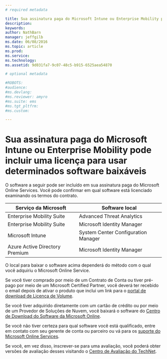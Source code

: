 ```yaml
---
# required metadata

title: Sua assinatura paga do Microsoft Intune ou Enterprise Mobility pode incluir uma licença para usar determinados software baixáveis | Microsoft Intune
description:
keywords:
author: NathBarn
manager: jeffgilb
ms.date: 06/08/2016
ms.topic: article
ms.prod:
ms.service:
ms.technology:
ms.assetid: 9d031fa7-9c07-48c5-b915-6525aea54870

# optional metadata

#ROBOTS:
#audience:
#ms.devlang:
#ms.reviewer: amyro
#ms.suite: ems
#ms.tgt_pltfrm:
#ms.custom:

---
```


# Sua assinatura paga do Microsoft Intune ou Enterprise Mobility pode incluir uma licença para usar determinados software baixáveis

O software a seguir pode ser incluído em sua assinatura paga do Microsoft Online Services.  Você pode confirmar em qual software está licenciado examinando os termos do contrato.

| **Serviço da Microsoft**    | **Software local**           |
| ------------- |-------------|
|Enterprise Mobility Suite |    Advanced Threat Analytics |
|Enterprise Mobility Suite |    Microsoft Identity Manager |
|Microsoft Intune | System Center Configuration Manager |
|Azure Active Directory Premium |   Microsoft Identity Manager |

O local para baixar o software acima dependerá do método com o qual você adquiriu o Microsoft Online Service.

Se você tiver comprado por meio de um Contrato de Conta ou tiver pré-pago por meio de um Microsoft Certified Partner, você deverá ter recebido o email depois de ativar o produto que inclui um link para o [portal de download de Licença de Volume](https://www.microsoft.com/Licensing/servicecenter/default.aspx).

Se você tiver adquirido diretamente com um cartão de crédito ou por meio de um Provedor de Soluções de Nuvem, você baixará o software do [Centro de Download do Software da Microsoft Online](https://www.microsoft.com/online/downloads/HomeRealmDiscovery.aspx).

Se você não tiver certeza para qual software você está qualificado, entre em contato com seu gerente de conta ou parceiro ou vá para os [suporte do Microsoft Online Services](https://technet.microsoft.com/en-us/dn932057.aspx).

Se você, em vez disso, inscrever-se para uma avaliação, você poderá obter versões de avaliação desses visitando o [Centro de Avaliação do TechNet](https://www.microsoft.com/evalcenter/try).


<!--HONumber=Jun16_HO2-->


